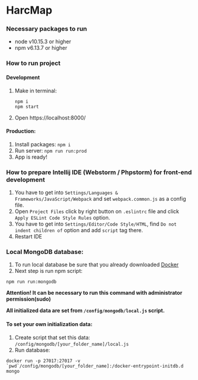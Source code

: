 # HarcMap

### Necessary packages to run
- node v10.15.3 or higher
- npm v6.13.7 or higher

### How to run project
#### Development
1. Make in terminal:
    ```
    npm i
    npm start
    ``` 
2. Open https://localhost:8000/

#### Production:
1. Install packages: `npm i`
2. Run server: `npm run run:prod`
3. App is ready!

### How to prepare Intellij IDE (Webstorm / Phpstorm) for front-end development
1. You have to get into `Settings/Languages & Frameworks/JavaScript/Webpack` and set `webpack.common.js` as a config file.
2. Open `Project Files` click by right button on `.eslintrc` file and click `Apply ESLint Code Style Rules` option.
3. You have to get into `Settings/Editor/Code Style/HTML`, find `Do not indent children of` option and add `script` tag there.
4. Restart IDE

### Local MongoDB database:
1. To run local database be sure that you already downloaded [Docker](https://www.docker.com/products/docker-desktop)
2. Next step is run npm script: 
```
npm run run:mongodb
```
**Attention! It can be necessary to run this command with administrator permission(sudo)**


**All initialized data are set from `/config/mongodb/local.js` script.**  

#### To set your own initialization data:
1. Create script that set this data: `/config/mongodb/[your_folder_name]/local.js`
2. Run database: 
```
docker run -p 27017:27017 -v `pwd`/config/mongodb/[your_folder_name]:/docker-entrypoint-initdb.d mongo
```

